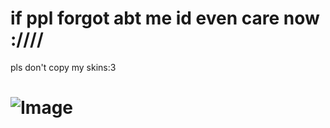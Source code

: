 # if ppl forgot abt me id even care now ://// 
pls don't copy my skins:3



# ![Image](https://github.com/user-attachments/assets/e9f75001-ed27-4534-8e2c-286a7fc0b1f8)
